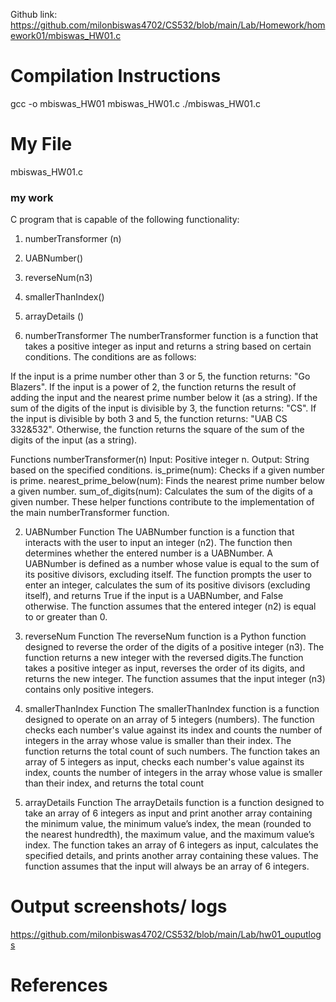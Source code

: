 Github link: https://github.com/milonbiswas4702/CS532/blob/main/Lab/Homework/homework01/mbiswas_HW01.c

# Compilation Instructions

gcc -o mbiswas_HW01 mbiswas_HW01.c
./mbiswas_HW01.c

# My File
mbiswas_HW01.c

### my work

C program that is capable of the following functionality:
1. numberTransformer (n)
2. UABNumber()
3. reverseNum(n3)
4. smallerThanIndex()
5. arrayDetails ()
   

1. numberTransformer
The numberTransformer function is a function that takes a positive integer as input and returns a string based on certain conditions. The conditions are as follows:

If the input is a prime number other than 3 or 5, the function returns: "Go Blazers".
If the input is a power of 2, the function returns the result of adding the input and the nearest prime number below it (as a string).
If the sum of the digits of the input is divisible by 3, the function returns: "CS".
If the input is divisible by both 3 and 5, the function returns: "UAB CS 332&532".
Otherwise, the function returns the square of the sum of the digits of the input (as a string).

Functions
numberTransformer(n)
Input: Positive integer n.
Output: String based on the specified conditions.
is_prime(num): Checks if a given number is prime.
nearest_prime_below(num): Finds the nearest prime number below a given number.
sum_of_digits(num): Calculates the sum of the digits of a given number.
These helper functions contribute to the implementation of the main numberTransformer function.

2. UABNumber Function
The UABNumber function is a function that interacts with the user to input an integer (n2). The function then determines whether the entered number is a UABNumber. A UABNumber is defined as a number whose value is equal to the sum of its positive divisors, excluding itself.
The function prompts the user to enter an integer, calculates the sum of its positive divisors (excluding itself), and returns True if the input is a UABNumber, and False otherwise. The function assumes that the entered integer (n2) is equal to or greater than 0.

3. reverseNum Function
The reverseNum function is a Python function designed to reverse the order of the digits of a positive integer (n3). The function returns a new integer with the reversed digits.The function takes a positive integer as input, reverses the order of its digits, and returns the new integer. The function assumes that the input integer (n3) contains only positive integers.

4. smallerThanIndex Function
The smallerThanIndex function is a function designed to operate on an array of 5 integers (numbers). The function checks each number's value against its index and counts the number of integers in the array whose value is smaller than their index. The function returns the total count of such numbers. The function takes an array of 5 integers as input, checks each number's value against its index, counts the number of integers in the array whose value is smaller than their index, and returns the total count

5. arrayDetails Function
The arrayDetails function is a function designed to take an array of 6 integers as input and print another array containing the minimum value, the minimum value’s index, the mean (rounded to the nearest hundredth), the maximum value, and the maximum value’s index. The function takes an array of 6 integers as input, calculates the specified details, and prints another array containing these values.
The function assumes that the input will always be an array of 6 integers.


# Output screenshots/ logs
https://github.com/milonbiswas4702/CS532/blob/main/Lab/hw01_ouputlogs

# References

